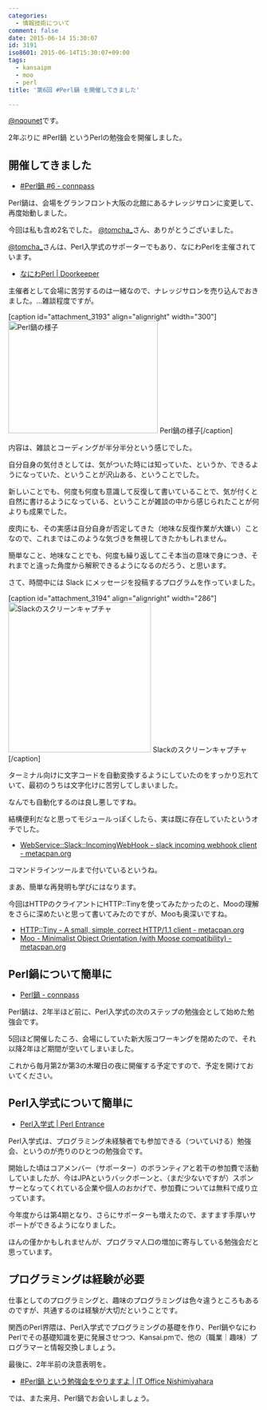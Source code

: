```yaml
---
categories:
  - 情報技術について
comment: false
date: 2015-06-14 15:30:07
id: 3191
iso8601: 2015-06-14T15:30:07+09:00
tags:
  - kansaipm
  - moo
  - perl
title: '第6回 #Perl鍋 を開催してきました'

---
```


<p><a href="https://twitter.com/nqounet">@nqounet</a>です。</p>

<p>2年ぶりに #Perl鍋 というPerlの勉強会を開催しました。</p>



<h2>開催してきました</h2>

<ul>
<li><a href="http://perlnabe.connpass.com/event/15222/">#Perl鍋 #6 - connpass</a></li>
</ul>

<p>Perl鍋は、会場をグランフロント大阪の北館にあるナレッジサロンに変更して、再度始動しました。</p>

<p>今回は私も含め2名でした。 <a href="https://twitter.com/tomcha_" target="_blank">@tomcha_</a>さん、ありがとうございました。</p>

<p><a href="https://twitter.com/tomcha_" target="_blank">@tomcha_</a>さんは、Perl入学式のサポーターでもあり、なにわPerlを主催されています。</p>

<ul>
<li><a href="https://naniwaperl.doorkeeper.jp/">なにわPerl | Doorkeeper</a></li>
</ul>

<p>主催者として会場に苦労するのは一緒なので、ナレッジサロンを売り込んでおきました。…雑談程度ですが。</p>

<p>[caption id="attachment_3193" align="alignright" width="300"]<a href="http://www.nishimiyahara.net/wp-content/uploads/2015/06/IMG_2121.jpg"><img src="http://www.nishimiyahara.net/wp-content/uploads/2015/06/IMG_2121-300x225.jpg" alt="Perl鍋の様子" width="300" height="225" class="size-medium wp-image-3193" /></a> Perl鍋の様子[/caption]</p>

<p>内容は、雑談とコーディングが半分半分という感じでした。</p>

<p>自分自身の気付きとしては、気がついた時には知っていた、というか、できるようになっていた、ということが沢山ある、ということでした。</p>

<p>新しいことでも、何度も何度も意識して反復して書いていることで、気が付くと自然に書けるようになっている、ということが雑談の中から感じられたことが何よりも成果でした。</p>

<p>皮肉にも、その実感は自分自身が否定してきた（地味な反復作業が大嫌い）ことなので、これまではこのような気づきを無視してきたかもしれません。</p>

<p>簡単なこと、地味なことでも、何度も繰り返してこそ本当の意味で身につき、それまでと違った角度から解釈できるようになるのだろう、と思います。</p>

<p>さて、時間中には Slack にメッセージを投稿するプログラムを作っていました。</p>

<p>[caption id="attachment_3194" align="alignright" width="286"]<a href="http://www.nishimiyahara.net/wp-content/uploads/2015/06/b7d09cef4b15323418b9c3ee2f536174.png"><img src="http://www.nishimiyahara.net/wp-content/uploads/2015/06/b7d09cef4b15323418b9c3ee2f536174-286x300.png" alt="Slackのスクリーンキャプチャ" width="286" height="300" class="size-medium wp-image-3194" /></a> Slackのスクリーンキャプチャ[/caption]</p>

<p>ターミナル向けに文字コードを自動変換するようにしていたのをすっかり忘れていて、最初のうちは文字化けに苦労してしまいました。</p>

<p>なんでも自動化するのは良し悪しですね。</p>

<p>結構便利だなと思ってモジュールっぽくしたら、実は既に存在していたというオチでした。</p>

<ul>
<li><a href="https://metacpan.org/pod/WebService::Slack::IncomingWebHook">WebService::Slack::IncomingWebHook - slack incoming webhook client - metacpan.org</a></li>
</ul>

<p>コマンドラインツールまで付いているというね。</p>

<p>まあ、簡単な再発明も学びにはなります。</p>

<p>今回はHTTPのクライアントにHTTP::Tinyを使ってみたかったのと、Mooの理解をさらに深めたいと思って書いてみたのですが、Mooも奥深いですね。</p>

<ul>
<li><a href="https://metacpan.org/pod/HTTP::Tiny">HTTP::Tiny - A small, simple, correct HTTP/1.1 client - metacpan.org</a></li>
<li><a href="https://metacpan.org/pod/Moo">Moo - Minimalist Object Orientation (with Moose compatibility) - metacpan.org</a></li>
</ul>

<h2>Perl鍋について簡単に</h2>

<ul>
<li><a href="http://perlnabe.connpass.com/">Perl鍋 - connpass</a></li>
</ul>

<p>Perl鍋は、2年半ほど前に、Perl入学式の次のステップの勉強会として始めた勉強会です。</p>

<p>5回ほど開催したころ、会場にしていた新大阪コワーキングを閉めたので、それ以降2年ほど期間が空いてしまいました。</p>

<p>これから毎月第2か第3の木曜日の夜に開催する予定ですので、予定を開けておいてください。</p>

<h2>Perl入学式について簡単に</h2>

<ul>
<li><a href="http://www.perl-entrance.org/">Perl入学式 | Perl Entrance</a></li>
</ul>

<p>Perl入学式は、プログラミング未経験者でも参加できる（ついていける）勉強会、というのが売りのひとつの勉強会です。</p>

<p>開始した頃はコアメンバー（サポーター）のボランティアと若干の参加費で活動していましたが、今はJPAというバックボーンと、（まだ少ないですが）スポンサーとなってくれている企業や個人のおかげで、参加費については無料で成り立っています。</p>

<p>今年度からは第4期となり、さらにサポーターも増えたので、ますます手厚いサポートができるようになりました。</p>

<p>ほんの僅かかもしれませんが、プログラマ人口の増加に寄与している勉強会だと思っています。</p>

<h2>プログラミングは経験が必要</h2>

<p>仕事としてのプログラミングと、趣味のプログラミングは色々違うところもあるのですが、共通するのは経験が大切だということです。</p>

<p>関西のPerl界隈は、Perl入学式でプログラミングの基礎を作り、Perl鍋やなにわPerlでその基礎知識を更に発展させつつ、Kansai.pmで、他の（職業｜趣味）プログラマーと情報交換しましょう。</p>

<p>最後に、2年半前の決意表明を。</p>

<ul>
<li><a href="http://www.nishimiyahara.net/2012/12/25/115900">#Perl鍋 という勉強会をやりますよ | IT Office Nishimiyahara</a></li>
</ul>

<p>では、また来月、Perl鍋でお会いしましょう。</p>
    	
